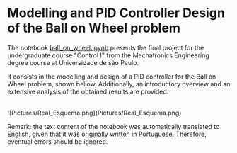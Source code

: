 # Modelling and PID Controller Design of the Ball on Wheel problem

The notebook [ball_on_wheel.ipynb](ball_on_wheel.ipynb) presents the final project for the undergraduate course "Control I" from the Mechatronics Engineering degree course at Universidade de são Paulo. 

It consists in the modelling and design of a PID controller for the Ball on Wheel problem, shown bellow. Additionally, an introductory overview and an extensive analysis of the obtained results are provided.

<br>
![Pictures/Real_Esquema.png](Pictures/Real_Esquema.png)


Remark: the text content of the notebook was automatically translated to English, given that it was originally written in Portuguese. Therefore, eventual errors should be ignored.
